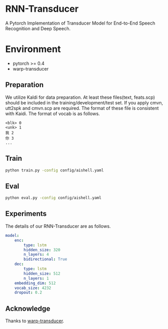 # RNN-Transducer
A Pytorch Implementation of Transducer Model for End-to-End Speech Recognition and Deep Speech.

# Environment
- pytorch >= 0.4
- warp-transducer

## Preparation
We utilize Kaldi for data preparation. At least these files(text, feats.scp) should be included in the training/development/test set. If you apply cmvn, utt2spk and cmvn.scp are required. The format of these file is consistent with Kaidi. The format of vocab is as follows.

```
<blk> 0
<unk> 1
我 2
你 3
...
```
## Train
```bash
python train.py -config config/aishell.yaml
```

## Eval
```bash
python eval.py -config config/aishell.yaml
```

## Experiments
The details of our RNN-Transducer are as follows.
```yaml
model:
    enc:
        type: lstm
        hidden_size: 320
        n_layers: 4
        bidirectional: True
    dec:
        type: lstm
        hidden_size: 512
        n_layers: 1
    embedding_dim: 512
    vocab_size: 4232
    dropout: 0.2
```

## Acknowledge
Thanks to [warp-transducer](https://github.com/HawkAaron/warp-transducer).
